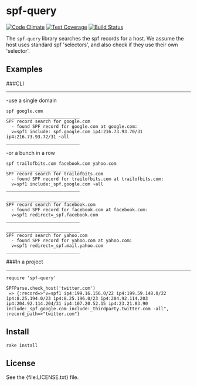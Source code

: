 # spf-query

[![Code Climate](https://codeclimate.com/github/trailofbits/spf-query/badges/gpa.svg)](https://codeclimate.com/github/trailofbits/spf-query)
[![Test Coverage](https://codeclimate.com/github/trailofbits/spf-query/badges/coverage.svg)](https://codeclimate.com/github/trailofbits/spf-query)
[![Build Status](https://travis-ci.org/trailofbits/spf-query.svg)](https://travis-ci.org/trailofbits/spf-query)

The `spf-query` library searches the spf records for a host. We assume the host uses standard spf 'selectors', and also check if they use their own 'selector'.

## Examples

###CLI
___
-use a single domain

    spf google.com
    ____________________________
    SPF record search for google.com
      - found SPF record for google.com at google.com:
      v=spf1 include:_spf.google.com ip4:216.73.93.70/31 ip4:216.73.93.72/31 ~all
    ____________________________


-or a bunch in a row

    spf trailofbits.com facebook.com yahoo.com
    ____________________________
    SPF record search for trailofbits.com
      - found SPF record for trailofbits.com at trailofbits.com:
      v=spf1 include:_spf.google.com ~all
    ____________________________

    ____________________________
    SPF record search for facebook.com
      - found SPF record for facebook.com at facebook.com:
      v=spf1 redirect=_spf.facebook.com
    ____________________________

    ____________________________
    SPF record search for yahoo.com
      - found SPF record for yahoo.com at yahoo.com:
      v=spf1 redirect=_spf.mail.yahoo.com
    ____________________________

###In a project
___
    require 'spf-query'
    
    SPFParse.check_host('twitter.com')
     => {:record=>"v=spf1 ip4:199.16.156.0/22 ip4:199.59.148.0/22 ip4:8.25.194.0/23 ip4:8.25.196.0/23 ip4:204.92.114.203 ip4:204.92.114.204/31 ip4:107.20.52.15 ip4:23.21.83.90 include:_spf.google.com include:_thirdparty.twitter.com -all", :record_path=>"twitter.com"}
        

## Install

    rake install

## License

See the {file:LICENSE.txt} file.
